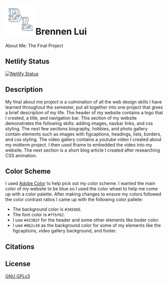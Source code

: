 # ![](img/favicon-96x96.png)Brennen Lui 

About Me: The Final Project 

## Netlify Status

[![Netlify Status](https://api.netlify.com/api/v1/badges/6806039e-13c5-419a-bb5b-2b82aa7ed6e2/deploy-status)](https://app.netlify.com/sites/about-me-brennenlui/deploys)

## Description
My final about me project is a culmination of all the web design skills I have learned throughout the semester, put all together into one project that gives a brief description of my life. The header of my website contains a logo that I created, a title, and navigation bar. This section of my website demonstrates the following skills: adding images, navbar links, and css styling. The next few sections biography, hobbies, and photo gallery contain elements such as images with figcaptions, headings, lists, borders, and css styling. The video gallery contains a youtube video I created about my midterm project. I then used iframe to embedded the video into my website. The next section is a short blog article I created after researching CSS animation. 


## Color Scheme
I used [Adobe Color](https://color.adobe.com/create/color-wheel) to help pick out my color scheme. I wanted the main color of my website to be blue so I used the color wheel to help me come up with a color palette. After making changes to ensure my colors followed the color contrast ratios I came up with the following color pallete:

* The background color is `#3A586E`.
* The font color is `#ffbf62`.
* I use `#433B2F` for the header and some other elements like boder color.
* I use `#062c49` as the background color for some of my elements like the figcaptions, video gallery background, and footer.


## Citations


## License

[GNU GPLv3](Liscense)